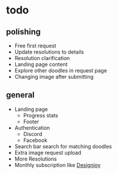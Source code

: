 # todo

## polishing

- Free first request
- Update resolutions to details
- Resolution clarification
- Landing page content
- Explore other doodles in request page
- Changing image after submitting

## general
- Landing page
  - Progress stats
  - Footer
- Authentication
  - Discord
  - Facebook
- Search bar search for matching doodles
- Extra image request upload
- More Resolutions
- Monthly subscription like [Designjoy](https://designjoy.co)